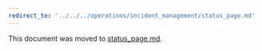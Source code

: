```yaml
---
redirect_to: '../../../operations/incident_management/status_page.md'
---
```


This document was moved to [status_page.md](../../../operations/incident_management/status_page.md).

<!-- This redirect file can be deleted after February 1, 2021. -->
<!-- Before deletion, see: https://docs.gitlab.com/ee/development/documentation/#move-or-rename-a-page -->

